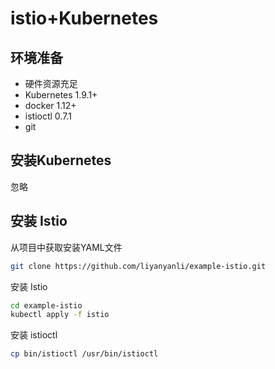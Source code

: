 # istio+Kubernetes

## 环境准备
- 硬件资源充足
- Kubernetes 1.9.1+
- docker 1.12+
- istioctl 0.7.1
- git

## 安装Kubernetes
忽略

## 安装 Istio
 从项目中获取安装YAML文件
 ``` bash
 git clone https://github.com/liyanyanli/example-istio.git
 ```
 安装 Istio
 ``` bash
 cd example-istio
 kubectl apply -f istio
 ```
 安装 istioctl
 ``` bash
 cp bin/istioctl /usr/bin/istioctl
 ```
 